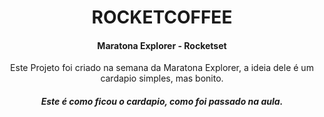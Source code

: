 
<h1 align="center">ROCKETCOFFEE</h1>
<h4 align="center"> Maratona Explorer - Rocketset</h4>

<div align="center"> Este Projeto foi criado na semana da Maratona Explorer,
 a ideia dele é um cardapio simples, mas bonito.
<h5 align="center">
    Este é como ficou o cardapio, como foi passado na aula.
    </h5>

